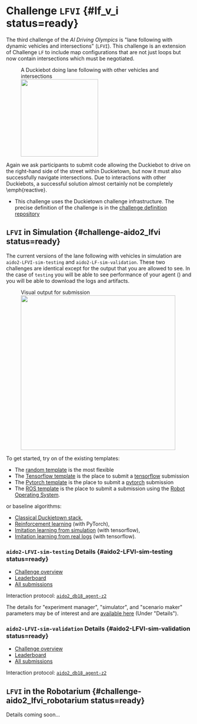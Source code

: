 # Challenge `LFVI` {#lf_v_i status=ready}

The third challenge of the *AI Driving Olympics* is "lane following with dynamic vehicles and intersections" (`LFVI`).
This challenge is an extension of Challenge `LF` to include map configurations that are not just loops but now contain intersections which must be negotiated. 



<figure>
    <figcaption figure-id="fig:lane-following-vehicles-intersections">A Duckiebot doing lane following with other vehicles and intersections</figcaption>
    <img style='width:15em' src="yield.jpg"/>
</figure>


Again we ask participants to submit code allowing the Duckiebot to drive on the right-hand side of the street within Duckietown, but now it must also successfully navigate intersections. Due to interactions with other Duckiebots, a successful solution almost certainly not be completely \emph{reactive}. 

* This challenge uses the Duckietown challenge infrastructure. The precise definition of the challenge is in the [challenge definition repository](https://github.com/duckietown/challenge-aido_LF)


## `LFVI` in Simulation {#challenge-aido2_lfvi status=ready}

The current versions of the lane following with vehicles in simulation are `aido2-LFVI-sim-testing` and `aido2-LF-sim-validation`. These two challenges are identical except for the output that you are allowed to see. In the case of `testing` you will be able to see performance of your agent ([](#fig:submission-output-lfvi))  and you will be able to download the logs and artifacts. 

<figure>
    <figcaption figure-id="fig:submission-output-lfvi">Visual output for submission</figcaption>
    <img style='width:30em' src="submission-output-lfvi.png"/>
</figure>

To get started, try on of the existing templates:

* The [random template](#minimal-template) is the most flexible
* The [Tensorflow template](#tensorflow-template) is the place to submit a [tensorflow](https://www.tensorflow.org/) submission
* The [Pytorch template](#pytorch-template) is the place to submit a [pytorch](https://pytorch.org/) submission
* The [ROS template](#ros-template) is the place to submit a submission using the [Robot Operating System](http://www.ros.org/). 

or baseline algorithms:

 - [Classical Duckietown stack](#ros-baseline),
 - [Reinforcement learning](#embodied_rl) (with PyTorch),
 - [Imitation learning from simulation](#embodied_il_sim) (with tensorflow),
 - [Imitation learning from real logs](#embodied_il_logs) (with tensorflow).


### `aido2-LFVI-sim-testing` Details {#aido2-LFVI-sim-testing status=ready}

 - [Challenge overview](https://challenges.duckietown.org/v4/humans/challenges/aido2-LFVI-sim-testing)
 - [Leaderboard](https://challenges.duckietown.org/v4/humans/challenges/aido2-LFVI-sim-testing/leaderboard)
 - [All submissions](https://challenges.duckietown.org/v4/humans/challenges/aido2-LFVI-sim-testing/submissions)


Interaction protocol: [`aido2_db18_agent-z2`](#aido2_db18_agent-z2)

The details for "experiment manager", "simulator", and "scenario maker" parameters may be of interest and are [available here](https://challenges.duckietown.org/v4/humans/challenges/aido2-LFVI-sim-testing) (Under "Details").

### `aido2-LFVI-sim-validation` Details {#aido2-LFVI-sim-validation status=ready}

 - [Challenge overview](https://challenges.duckietown.org/v4/humans/challenges/aido2-LFVI-sim-validation)
 - [Leaderboard](https://challenges.duckietown.org/v4/humans/challenges/aido2-LFVI-sim-validation/leaderboard)
 - [All submissions](https://challenges.duckietown.org/v4/humans/challenges/aido2-LFVI-sim-validation/submissions)


Interaction protocol: [`aido2_db18_agent-z2`](#aido2_db18_agent-z2)


## `LFVI` in the Robotarium {#challenge-aido2_lfvi_robotarium status=ready}

Details coming soon...

